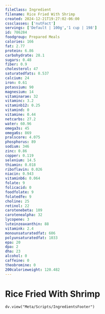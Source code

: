 ```yaml
---
fileClass: Ingredient
filename: Rice Fried With Shrimp
created: 2024-12-21T19:27:02-06:00
cssclasses: ['nutFact']
servings: ['Default | 100g','1 cup | 198']
id: 786284
foodgroup: Prepared Meals
calories: 166
fat: 2.77
protein: 6.86
carbohydrate: 28.1
sugars: 0.48
fiber: 0.9
cholesterol: 47
saturatedfats: 0.537
calcium: 24
iron: 0.61
potassium: 90
magnesium: 14
vitaminarae: 32
vitaminc: 3.2
vitaminb12: 0.25
vitamind: 0
vitamine: 0.44
netcarbs: 27.2
water: 60.96
omega3s: 45
omega6s: 869
pralscore: 4.075
phosphorus: 89
sodium: 346
zinc: 0.86
copper: 0.119
selenium: 14.5
thiamin: 0.018
riboflavin: 0.026
niacin: 0.943
vitaminb6: 0.064
folate: 9
folicacid: 0
foodfolate: 9
folatedfe: 9
choline: 25
retinol: 22
carotenebeta: 109
carotenealpha: 32
lycopene: 3
luteinzeaxanthin: 88
vitamink: 2.4
monounsaturatedfat: 606
polyunsaturatedfat: 1033
epa: 20
dpa: 2
dha: 23
alcohol: 0
caffeine: 0
theobromine: 0
200calorieweight: 120.482
---
```


# Rice Fried With Shrimp

```dataviewjs
dv.view("Meta/Scripts/IngredientsFooter")
```